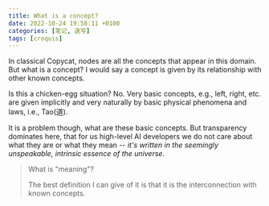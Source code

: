 ```yaml
---
title: What is a concept?
date: 2022-10-24 19:58:11 +0100
categories: [笔记, 速写]
tags: [croquis]
---
```


In classical Copycat, nodes are all the concepts that appear in this domain. But what is a concept? I would say a concept is given by its relationship with other known concepts.

Is this a chicken-egg situation? No. Very basic concepts, e.g., left, right, etc. are given implicitly and very naturally by basic physical phenomena and laws, i.e., Tao(道).

It is a problem though, what are these basic concepts. But transparency dominates here, that for us high-level AI developers we do not care about what they are or what they mean -- *it's written in the seemingly unspeakable, intrinsic essence of the universe*.

> What is "meaning"?
>
> The best definition I can give of it is that it is the interconnection with known concepts.
